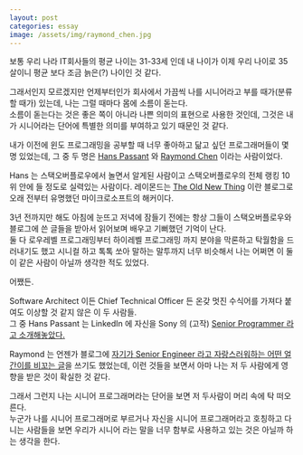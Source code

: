 ```yaml
---
layout: post
categories: essay
image: /assets/img/raymond_chen.jpg
---
```


보통 우리 나라 IT회사들의 평균 나이는 31-33세 인데 내 나이가 이제 우리 나이로 35살이니 평균 보다 조금 늙은(?) 나이인 것 같다.

그래서인지 모르겠지만 언제부터인가 회사에서 가끔씩 나를 시니어라고 부를 때가(분류할 때가) 있는데, 나는 그럴 때마다 몸에 소름이 돋는다.  
소름이 돋는다는 것은 좋은 쪽이 아니라 나쁜 의미의 표현으로 사용한 것인데, 그것은 내가 시니어라는 단어에 특별한 의미를 부여하고 있기 때문인 것 같다.

내가 이전에 윈도 프로그래밍을 공부할 때 너무 좋아하고 닮고 싶던 프로그래머들이 몇 명 있었는데, 그 중 두 명은 [Hans Passant](https://stackoverflow.com/users/17034/hans-passant) 와 [Raymond Chen](http://stackoverflow.com/users/902497/raymond-chen) 이라는 사람이었다.

Hans 는 스택오버플로우에서 놀면서 알게된 사람이고 스택오버플로우의 전체 랭킹 10위 안에 들 정도로 실력있는 사람이다. 레이몬드는 [The Old New Thing](https://devblogs.microsoft.com/oldnewthing/) 이란 블로그로 오래 전부터 유명했던 마이크로소프트의 해커이다.

3년 전까지만 해도 아침에 눈뜨고 저녁에 잠들기 전에는 항상 그들이 스택오버플로우와 블로그에 쓴 글들을 받아서 읽어보며 배우고 기뻐했던 기억이 난다.  
둘 다 로우레벨 프로그래밍부터 하이레벨 프로그래밍 까지 분야을 막론하고 탁월함을 드러내기도 했고 시니컬 하고 톡톡 쏘아 말하는 말투까지 너무 비슷해서 나는 어쩌면 이 둘이 같은 사람이 아닐까 생각한 적도 있었다.

어쨌든.

Software Architect 이든 Chief Technical Officer 든 온갖 멋진 수식어를 가져다 붙여도 이상할 것 같지 않은 이 두 사람들.  
그 중 Hans Passant 는 LinkedIn 에 자신을 Sony 의 (고작) [Senior Programmer 라고 소개해놓았다.](https://www.linkedin.com/in/hans-passant-5274a48/)

Raymond 는 언젠가 블로그에 [자기가 Senior Engineer 라고 자랑스러워하는 어떤 얼간이를 비꼬는 글](https://devblogs.microsoft.com/oldnewthing/20100127-00/?p=15163)을 쓰기도 했었는데, 이런 것들을 보면서 아마 나는 저 두 사람에게 영향을 받은 것이 확실한 것 같다.

그래서 그런지 나는 시니어 프로그래머라는 단어을 보면 저 두사람이 머리 속에 탁 떠오른다.  
누군가 나를 시니어 프로그래머로 부르거나 자신을 시니어 프로그래머라고 호칭하고 다니는 사람들을 보면 우리가 시니어 라는 말을 너무 함부로 사용하고 있는 것은 아닐까 하는 생각을 한다.